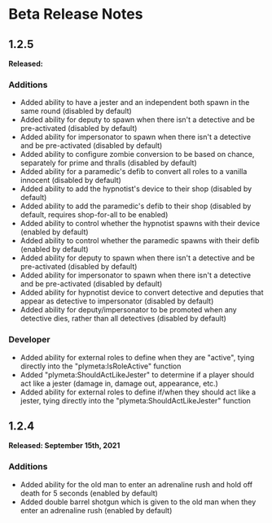 # Beta Release Notes

## 1.2.5
**Released:**

### Additions
- Added ability to have a jester and an independent both spawn in the same round (disabled by default)
- Added ability for deputy to spawn when there isn't a detective and be pre-activated (disabled by default)
- Added ability for impersonator to spawn when there isn't a detective and be pre-activated (disabled by default)
- Added ability to configure zombie conversion to be based on chance, separately for prime and thralls (disabled by default)
- Added ability for a paramedic's defib to convert all roles to a vanilla innocent (disabled by default)
- Added ability to add the hypnotist's device to their shop (disabled by default)
- Added ability to add the paramedic's defib to their shop (disabled by default, requires shop-for-all to be enabled)
- Added ability to control whether the hypnotist spawns with their device (enabled by default)
- Added ability to control whether the paramedic spawns with their defib (enabled by default)
- Added ability for deputy to spawn when there isn't a detective and be pre-activated (disabled by default)
- Added ability for impersonator to spawn when there isn't a detective and be pre-activated (disabled by default)
- Added ability for hypnotist device to convert detective and deputies that appear as detective to impersonator (disabled by default)
- Added ability for deputy/impersonator to be promoted when any detective dies, rather than all detectives (disabled by default)

### Developer
- Added ability for external roles to define when they are "active", tying directly into the "plymeta:IsRoleActive" function
- Added "plymeta:ShouldActLikeJester" to determine if a player should act like a jester (damage in, damage out, appearance, etc.)
- Added ability for external roles to define if/when they should act like a jester, tying directly into the "plymeta:ShouldActLikeJester" function

## 1.2.4
**Released: September 15th, 2021**

### Additions
- Added ability for the old man to enter an adrenaline rush and hold off death for 5 seconds (enabled by default)
- Added double barrel shotgun which is given to the old man when they enter an adrenaline rush (enabled by default)
